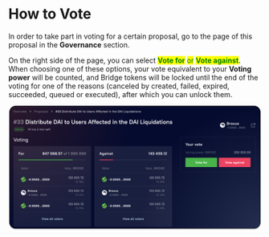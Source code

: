 # How to Vote

In order to take part in voting for a certain proposal, go to the page of this proposal in the **Governance** section.

On the right side of the page, you can select <mark style="color:green;">**Vote for**</mark> <mark style="color:green;"></mark><mark style="color:green;">or</mark> <mark style="color:green;"></mark><mark style="color:green;">**Vote against**</mark>. \
When choosing one of these options, your vote equivalent to your **Voting power** will be counted, and Bridge tokens will be locked until the end of the voting for one of the reasons (canceled by created, failed, expired, succeeded, queued or executed), after which you can unlock them.

![](<../../../.gitbook/assets/image (33).png>)
